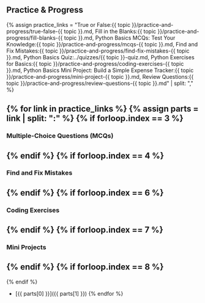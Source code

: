 ## Practice & Progress

{% assign practice_links = 
  "True or False:{{ topic }}/practice-and-progress/true-false-{{ topic }}.md,
   Fill in the Blanks:{{ topic }}/practice-and-progress/fill-blanks-{{ topic }}.md,
   Python Basics MCQs: Test Your Knowledge:{{ topic }}/practice-and-progress/mcqs-{{ topic }}.md,
   Find and Fix Mistakes:{{ topic }}/practice-and-progress/find-fix-mistakes-{{ topic }}.md,
   Python Basics Quiz:../quizzes/{{ topic }}-quiz.md,
   Python Exercises for Basics:{{ topic }}/practice-and-progress/coding-exercises-{{ topic }}.md,
   Python Basics Mini Project: Build a Simple Expense Tracker:{{ topic }}/practice-and-progress/mini-project-{{ topic }}.md,
   Review Questions:{{ topic }}/practice-and-progress/review-questions-{{ topic }}.md" | split: "," %}

{% for link in practice_links %}
  {% assign parts = link | split: ":" %}
  {% if forloop.index == 3 %}
  ---
  ### Multiple-Choice Questions (MCQs)
  {% endif %}
  {% if forloop.index == 4 %}
  ---
  ### Find and Fix Mistakes
  {% endif %}
  {% if forloop.index == 6 %}
  ---
  ### Coding Exercises
  {% endif %}
  {% if forloop.index == 7 %}
  ---
  ### Mini Projects
  {% endif %}
  {% if forloop.index == 8 %}
  ---
  {% endif %}
- [{{ parts[0] }}]({{ parts[1] }})
{% endfor %}